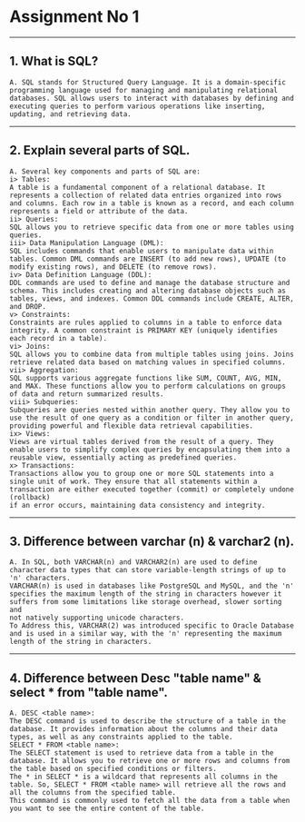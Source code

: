 # Assignment No 1
---

## 1. What is SQL?
    A. SQL stands for Structured Query Language. It is a domain-specific programming language used for managing and manipulating relational databases. SQL allows users to interact with databases by defining and
    executing queries to perform various operations like inserting, updating, and retrieving data.
---

## 2. Explain several parts of SQL.
    A. Several key components and parts of SQL are:
    i> Tables:
    A table is a fundamental component of a relational database. It represents a collection of related data entries organized into rows and columns. Each row in a table is known as a record, and each column
    represents a field or attribute of the data.
    ii> Queries: 
    SQL allows you to retrieve specific data from one or more tables using queries.
    iii> Data Manipulation Language (DML):
    SQL includes commands that enable users to manipulate data within tables. Common DML commands are INSERT (to add new rows), UPDATE (to modify existing rows), and DELETE (to remove rows).
    iv> Data Definition Language (DDL): 
    DDL commands are used to define and manage the database structure and schema. This includes creating and altering database objects such as tables, views, and indexes. Common DDL commands include CREATE, ALTER,
    and DROP.
    v> Constraints: 
    Constraints are rules applied to columns in a table to enforce data integrity. A common constraint is PRIMARY KEY (uniquely identifies each record in a table).
    vi> Joins: 
    SQL allows you to combine data from multiple tables using joins. Joins retrieve related data based on matching values in specified columns.
    vii> Aggregation: 
    SQL supports various aggregate functions like SUM, COUNT, AVG, MIN, and MAX. These functions allow you to perform calculations on groups of data and return summarized results.
    viii> Subqueries: 
    Subqueries are queries nested within another query. They allow you to use the result of one query as a condition or filter in another query, providing powerful and flexible data retrieval capabilities.
    ix> Views: 
    Views are virtual tables derived from the result of a query. They enable users to simplify complex queries by encapsulating them into a reusable view, essentially acting as predefined queries.
    x> Transactions: 
    Transactions allow you to group one or more SQL statements into a single unit of work. They ensure that all statements within a transaction are either executed together (commit) or completely undone (rollback) 
    if an error occurs, maintaining data consistency and integrity.
---

## 3. Difference between varchar (n) & varchar2 (n).
    A. In SQL, both VARCHAR(n) and VARCHAR2(n) are used to define character data types that can store variable-length strings of up to 'n' characters.
    VARCHAR(n) is used in databases like PostgreSQL and MySQL, and the 'n' specifies the maximum length of the string in characters however it suffers from some limitations like storage overhead, slower sorting and
    not natively supporting unicode characters.
    To Address this, VARCHAR(2) was introduced specific to Oracle Database and is used in a similar way, with the 'n' representing the maximum length of the string in characters.
---

## 4. Difference between Desc "table name" & select * from "table name".
    A. DESC <table name>:
    The DESC command is used to describe the structure of a table in the database. It provides information about the columns and their data types, as well as any constraints applied to the table.
    SELECT * FROM <table name>:
    The SELECT statement is used to retrieve data from a table in the database. It allows you to retrieve one or more rows and columns from the table based on specified conditions or filters.
    The * in SELECT * is a wildcard that represents all columns in the table. So, SELECT * FROM <table name> will retrieve all the rows and all the columns from the specified table.
    This command is commonly used to fetch all the data from a table when you want to see the entire content of the table.
    
